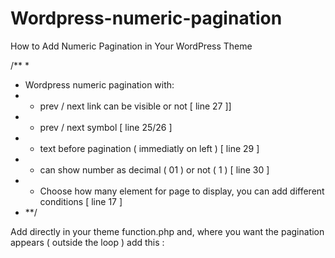 # Wordpress-numeric-pagination
How to Add Numeric Pagination in Your WordPress Theme

/**
 * 
 * Wordpress numeric pagination with:
 * - prev / next link can be visible or not [ line 27 ]]
 * - prev / next symbol [ line 25/26 ]
 * - text before pagination ( immediatly on left ) [ line 29 ]
 * - can show number as decimal ( 01 ) or not ( 1 ) [ line 30 ]
 * - Choose how many element for page to display, you can add different conditions [ line 17 ]
 *  **/
 
Add directly in your theme function.php and, where you want the pagination appears ( outside the loop ) add this :
<?php collio_numeric_posts_nav(); ?>

